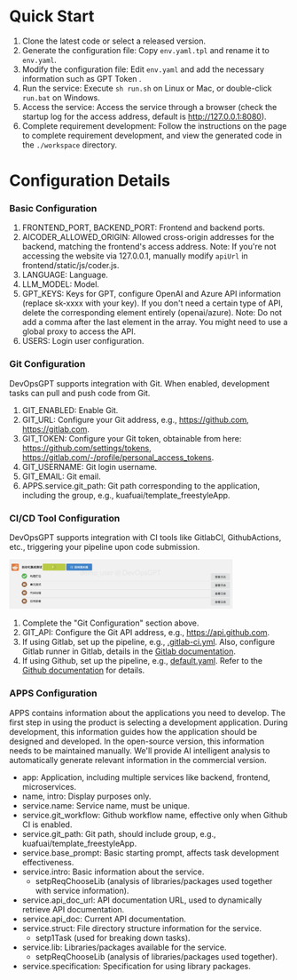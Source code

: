 # Quick Start

1. Clone the latest code or select a released version.
2. Generate the configuration file: Copy `env.yaml.tpl` and rename it to `env.yaml`.
3. Modify the configuration file: Edit `env.yaml` and add the necessary information such as GPT Token .
4. Run the service: Execute `sh run.sh` on Linux or Mac, or double-click `run.bat` on Windows.
5. Access the service: Access the service through a browser (check the startup log for the access address, default is http://127.0.0.1:8080).
6. Complete requirement development: Follow the instructions on the page to complete requirement development, and view the generated code in the `./workspace` directory.

# Configuration Details

### Basic Configuration

1. FRONTEND_PORT, BACKEND_PORT: Frontend and backend ports.
2. AICODER_ALLOWED_ORIGIN: Allowed cross-origin addresses for the backend, matching the frontend's access address. Note: If you're not accessing the website via 127.0.0.1, manually modify `apiUrl` in frontend/static/js/coder.js.
3. LANGUAGE: Language.
4. LLM_MODEL: Model.
5. GPT_KEYS: Keys for GPT, configure OpenAI and Azure API information (replace sk-xxxx with your key). If you don't need a certain type of API, delete the corresponding element entirely (openai/azure). Note: Do not add a comma after the last element in the array. You might need to use a global proxy to access the API.
6. USERS: Login user configuration.

### Git Configuration

DevOpsGPT supports integration with Git. When enabled, development tasks can pull and push code from Git.

1. GIT_ENABLED: Enable Git.
2. GIT_URL: Configure your Git address, e.g., https://github.com, https://gitlab.com.
3. GIT_TOKEN: Configure your Git token, obtainable from here: https://github.com/settings/tokens, https://gitlab.com/-/profile/personal_access_tokens.
4. GIT_USERNAME: Git login username.
5. GIT_EMAIL: Git email.
6. APPS.service.git_path: Git path corresponding to the application, including the group, e.g., kuafuai/template_freestyleApp.

### CI/CD Tool Configuration

DevOpsGPT supports integration with CI tools like GitlabCI, GithubActions, etc., triggering your pipeline upon code submission.

<img src="files/ci.png" width="80%">

1. Complete the "Git Configuration" section above.
2. GIT_API: Configure the Git API address, e.g., https://api.github.com.
3. If using Gitlab, set up the pipeline, e.g., [.gitlab-ci.yml](https://github.com/kuafuai/template_javaWebApp_backend/blob/master/.gitlab-ci.yml). Also, configure Gitlab runner in Gitlab, details in the [Gitlab documentation](https://docs.gitlab.com/runner/).
4. If using Github, set up the pipeline, e.g., [default.yaml](https://github.com/kuafuai/template_javaWebApp_backend/blob/master/.github/workflows/default.yaml). Refer to the [Github documentation](https://docs.github.com/en/actions/learn-github-actions) for details.

### APPS Configuration

APPS contains information about the applications you need to develop. The first step in using the product is selecting a development application. During development, this information guides how the application should be designed and developed. In the open-source version, this information needs to be maintained manually. We'll provide AI intelligent analysis to automatically generate relevant information in the commercial version.

- app: Application, including multiple services like backend, frontend, microservices.
- name, intro: Display purposes only.
- service.name: Service name, must be unique.
- service.git_workflow: Github workflow name, effective only when Github CI is enabled.
- service.git_path: Git path, should include group, e.g., kuafuai/template_freestyleApp.
- service.base_prompt: Basic starting prompt, affects task development effectiveness.
- service.intro: Basic information about the service.
  - setpReqChooseLib (analysis of libraries/packages used together with service information).
- service.api_doc_url: API documentation URL, used to dynamically retrieve API documentation.
- service.api_doc: Current API documentation.
- service.struct: File directory structure information for the service.
  - setp1Task (used for breaking down tasks).
- service.lib: Libraries/packages available for the service.
  - setpReqChooseLib (analysis of libraries/packages used together).
- service.specification: Specification for using library packages.